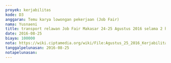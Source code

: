```yaml
---
proyek: kerjabilitas
kode: D3
anggaran: Temu karya lowongan pekerjaan (Job Fair)
nama: Yusnaeni
title: transport relawan Job Fair Makasar 24-25 Agustus 2016 selama 2 hari @Rp 50.000 a.n Fitriani M
date: 2016-08-25
biaya: 100000
nota: https://wiki.ciptamedia.org/wiki/File:Agustus_25_2016_Kerjabilitas_D3_transport_relawan_fitriani_jobfair_makasar_yusnaeni.jpg
tanggalpelunasan: 2016-08-25
notapelunasan:
---
```

